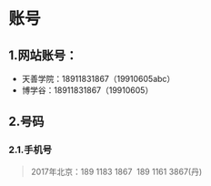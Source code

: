 # 账号

## 1.网站账号：
- 天善学院：18911831867（19910605abc）
- 博学谷：18911831867（19910605）


## 2.号码
### 2.1.手机号
> 2017年北京：189 1183 1867
> ​			189 1161 3867(丹)
